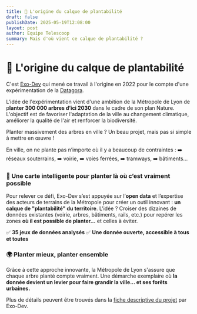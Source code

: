 ```yaml
---
title: 🌳 L'origine du calque de plantabilité
draft: false
publishDate: 2025-05-19T12:08:00
layout: post
author: Equipe Telescoop
summary: Mais d'où vient ce calque de plantabilité ?
---
```

# 🌳 L'origine du calque de plantabilité 

C'est  [Exo-Dev](https://exo-dev.fr/) qui mené ce travail à l'origine en 2022 pour le compte d'une expérimentation de la [Datagora](https://datagora.erasme.org/projets/calque-de-plantabilite/). 

L'idée de l'expérimentation vient d'une ambition de la Métropole de Lyon de p**lanter 300 000 arbres d’ici 2030** dans le cadre de son plan Nature. L'objectif est de favoriser l'adaptation de la ville au changement climatique, améliorer la qualité de l'air et renforcer la biodiversité.

Planter massivement des arbres en ville ? Un beau projet, mais pas si simple à mettre en œuvre !

En ville, on ne plante pas n’importe où il y a beaucoup de contraintes :
➡️ réseaux souterrains,
➡️ voirie,
➡️ voies ferrées,
➡️ tramways,
➡️ bâtiments...

### 🌱 Une carte intelligente pour planter là où c’est vraiment possible

Pour relever ce défi, Exo-Dev s’est appuyée sur l’**open data** et l’expertise des acteurs de terrains de la Métropole pour créer un outil innovant : **un calque de "plantabilité" du territoire**. L'idée ? Croiser des dizaines de données existantes (voirie, arbres, bâtiments, rails, etc.) pour repérer les zones **où il est possible de planter...** et celles à éviter.

✅ **35 jeux de données analysés**
✅ **Une donnée ouverte, accessible à tous et toutes**

### 

### 🌍 Planter mieux, planter ensemble

Grâce à cette approche innovante, la Métropole de Lyon s'assure que chaque arbre planté compte vraiment. Une démarche exemplaire où **la donnée devient un levier pour faire grandir la ville... et ses forêts urbaines.**

Plus de détails peuvent être trouvés dans la [fiche descriptive du projet](https://documents.exo-dev.fr/notice_utilisation_calque_plantabilite_lyon_V1.pdf) par Exo-Dev.
